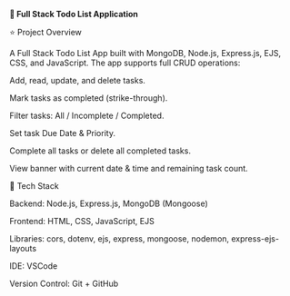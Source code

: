 **📝 Full Stack Todo List Application**


⭐ Project Overview

A Full Stack Todo List App built with MongoDB, Node.js, Express.js, EJS, CSS, and JavaScript.
The app supports full CRUD operations:

Add, read, update, and delete tasks.

Mark tasks as completed (strike-through).

Filter tasks: All / Incomplete / Completed.

Set task Due Date & Priority.

Complete all tasks or delete all completed tasks.

View banner with current date & time and remaining task count.

🔧 Tech Stack

Backend: Node.js, Express.js, MongoDB (Mongoose)

Frontend: HTML, CSS, JavaScript, EJS

Libraries: cors, dotenv, ejs, express, mongoose, nodemon, express-ejs-layouts

IDE: VSCode

Version Control: Git + GitHub
